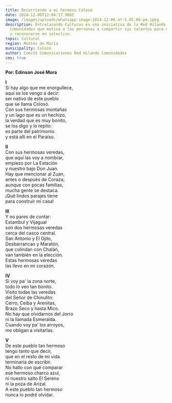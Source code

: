 ```yaml
---
title: Recorriendo a mi hermoso Colosó
date: 2024-12-06T22:04:17.986Z
image: /images/uploads/whatsapp-image-2024-12-06-at-5.05.06-pm.jpeg
description: Entrelazando Culturas es una iniciativa de la Red Hilando
  Comunidades que motiva a las personas a compartir sus talentos para conocerse
  y reconocerse en colectivo.
topic: Cultural
region: Montes de María
municipality: Colosó
author: Comité Comunicaciones Red Hilando Comunidades
cms: true
---
```

**Por: Edinson José Mora**

**I**\
Si hay algo que me enorgullece,\
aquí se los vengo a decir:\
ser nativo de este pueblo\
que se llama Colosó.\
Con sus hermosas montañas\
y un lago que es un hechizo,\
la verdad que es muy bonito,\
se los digo y lo repito:\
es parte del patrimonio\
y está allí en el Paraíso.

**II**\
Con sus hermosas veredas,\
que aquí las voy a nombrar,\
empiezo por La Estación\
y nuestro bajo Don Juan.\
Hay que mencionar al Zuan,\
antes o después de Coraza;\
aunque con pocas familias,\
mucha gente se destaca.\
¡Qué lindos parajes tiene\
para construir mi casa!

**III**\
Y no pares de contar:\
Estambul y Vijagual\
son dos hermosas veredas\
cerca del casco central.\
San Antonio y El Ojito,\
Desbarrancao y Maratón,\
que colindan con Chalán,\
van también en la elección.\
Estas hermosas veredas\
las llevo en mi corazón.

**IV**\
Si voy pa' la zona norte,\
todo lo veo tan bonito.\
Visito todas las veredas\
del Señor de Chinulito:\
Cerro, Ceiba y Arenitas,\
Brazo Seco y hasta Mico.\
No hay que olvidarnos del Jorro\
ni la llamada Esmeralda.\
Cuando voy pa’ los arroyos,\
me obligan a visitarlas.

**V**\
De este pueblo tan hermoso\
tengo tanto que decir,\
que en el resto de mi vida\
terminaría de escribir.\
No hallo con qué comparar\
ese hermoso charco azul,\
ni nuestro salto El Sereno\
ni la poza de Arizal.\
A este pueblo tan hermoso\
nunca lo podré olvidar.